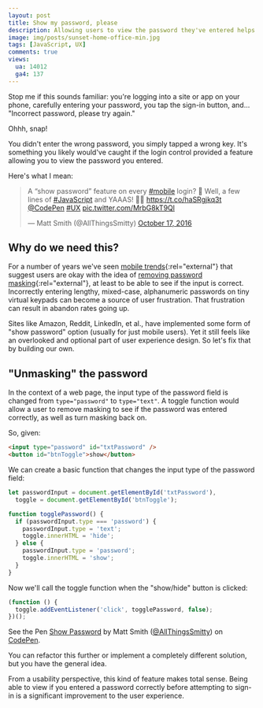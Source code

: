 ```yaml
---
layout: post
title: Show my password, please
description: Allowing users to view the password they've entered helps avoid frustration and improve engagement. This is a quick JavaScript example.
image: img/posts/sunset-home-office-min.jpg
tags: [JavaScript, UX]
comments: true
views:
  ua: 14012
  ga4: 137
---
```


Stop me if this sounds familiar: you're logging into a site or app on your phone, carefully entering your password, you tap the sign-in button, and... "Incorrect password, please try again."

Ohhh, snap!

You didn't enter the wrong password, you simply tapped a wrong key. It's something you likely would've caught if the login control provided a feature allowing you to view the password you entered.

Here's what I mean:

<div class="embed">
  <blockquote class="twitter-tweet tw-align-center" data-lang="en"><p lang="en" dir="ltr">A “show password” feature on every <a href="https://twitter.com/hashtag/mobile?src=hash">#mobile</a> login? 🤔 Well, a few lines of <a href="https://twitter.com/hashtag/JavaScript?src=hash">#JavaScript</a> and YAAAS! 💃🏻 <a href="https://t.co/haSRgjkq3t">https://t.co/haSRgjkq3t</a> <a href="https://twitter.com/CodePen">@CodePen</a> <a href="https://twitter.com/hashtag/UX?src=hash">#UX</a> <a href="https://t.co/MrbG8kT9Ql">pic.twitter.com/MrbG8kT9Ql</a></p>&mdash; Matt Smith (@AllThingsSmitty) <a href="https://twitter.com/AllThingsSmitty/status/787857275859898368">October 17, 2016</a></blockquote>
  <script async src="//platform.twitter.com/widgets.js" charset="utf-8"></script>
</div>


## Why do we need this?

For a number of years we've seen [mobile trends](http://www.lukew.com/ff/entry.asp?1653){:rel="external"} that suggest users are okay with the idea of [removing password masking](http://passwordmasking.com/){:rel="external"}, at least to be able to see if the input is correct. Incorrectly entering lengthy, mixed-case, alphanumeric passwords on tiny virtual keypads can become a source of user frustration. That frustration can result in abandon rates going up.

Sites like Amazon, Reddit, LinkedIn, <nobr>et al.</nobr>, have implemented some form of "show password" option (usually for just mobile users). Yet it still feels like an overlooked and optional part of user experience design. So let's fix that by building our own.


## "Unmasking" the password

In the context of a web page, the input type of the password field is changed from `type="password"` to `type="text"`. A toggle function would allow a user to remove masking to see if the password was entered correctly, as well as turn masking back on.

So, given:

```html
<input type="password" id="txtPassword" />
<button id="btnToggle">show</button>
```

We can create a basic function that changes the input type of the password field:

```javascript
let passwordInput = document.getElementById('txtPassword'),
  toggle = document.getElementById('btnToggle');

function togglePassword() {  
  if (passwordInput.type === 'password') {
    passwordInput.type = 'text';
    toggle.innerHTML = 'hide';
  } else {
    passwordInput.type = 'password';
    toggle.innerHTML = 'show';
  }
}
```

Now we'll call the toggle function when the "show/hide" button is clicked:

```javascript
(function () {
  toggle.addEventListener('click', togglePassword, false);
})();
```

<div class="embed">
  <p class="codepen" data-height="450" data-theme-id="light" data-slug-hash="KgxmXv" data-default-tab="result" data-user="AllThingsSmitty" data-embed-version="2" class="codepen">See the Pen <a href="http://codepen.io/AllThingsSmitty/pen/KgxmXv/">Show Password</a> by Matt Smith (<a href="http://codepen.io/AllThingsSmitty">@AllThingsSmitty</a>) on <a href="http://codepen.io">CodePen</a>.</p>
  <script async src="//assets.codepen.io/assets/embed/ei.js"></script>
</div>

You can refactor this further or implement a completely different solution, but you have the general idea.

From a usability perspective, this kind of feature makes total sense. Being able to view if you entered a password correctly before attempting to sign-in is a significant improvement to the user experience.
